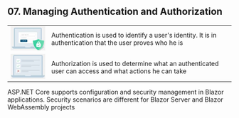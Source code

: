 ## 07. Managing Authentication and Authorization

|||
|-|-|
|![](img/07-a1.jpg)| Authentication is used to identify a user's identity. It is in authentication that the user proves who he is |
|![](img/07-a2.jpg)| Authorization is used to determine what an authenticated user can access and what actions he can take |

ASP.NET Core supports configuration and security management in Blazor applications. Security scenarios are different for Blazor Server and Blazor WebAssembly projects

